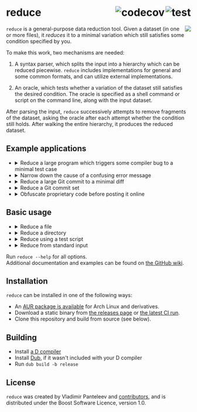 <!-- This file is best viewed on https://github.com/CyberShadow/reduce#readme. Apologies for all the HTML! -->
<a href="https://github.com/CyberShadow/reduce/actions/workflows/test.yml"><img align="right" src="https://github.com/CyberShadow/reduce/actions/workflows/test.yml/badge.svg?branch=master" alt="test" /></a><a href="https://codecov.io/gh/CyberShadow/reduce"><img align="right" src="https://codecov.io/gh/CyberShadow/reduce/branch/master/graph/badge.svg?token=CxoRmYgdJp" alt="codecov" /></a>
reduce
======

<img align="right" src="https://dump.thecybershadow.net/6b58560174d8f1f5c0d15315fe6ab021/anim.svgz">

`reduce` is a general-purpose data reduction tool. 
Given a dataset (in one or more files), it *reduces* it to a minimal variation 
which still satisfies some condition specified by you.

To make this work, two mechanisms are needed:

1. A syntax parser, which splits the input into a hierarchy which can be reduced piecewise.
   `reduce` includes implementations for general and some common formats, and can utilize external implementations.

2. An oracle, which tests whether a variation of the dataset still satisfies the desired condition.
   The oracle is specified as a shell command or script on the command line, along with the input dataset.

After parsing the input, `reduce` successively attempts to remove fragments of the dataset, 
asking the oracle after each attempt whether the condition still holds. 
After walking the entire hierarchy, it produces the reduced dataset.


Example applications
--------------------

- <details><summary>Reduce a large program which triggers some compiler bug to a minimal test case</summary><p></p>

  This is the original and most common application, and the one targeted by similar tools 
  such as [creduce](https://embed.cs.utah.edu/creduce/) and [bugpoint](https://llvm.org/docs/CommandGuide/bugpoint.html).

  If your compiler is called `gcc`, and it is crashing with the error message `internal compiler error`, 
  a typical invocation would be:

      reduce 'gcc program.c 2>&1 | grep "internal compiler error"' program.c
  </details>

- <details><summary>Narrow down the cause of a confusing error message</summary><p></p>

  Consider the situation: after making some changes to some code, the tool (compiler) 
  produces only the error message `failed to frobnicate whatsits`, and refuses to elaborate further.
  You have no idea what frobnication or whatsits are, and you certainly don't knowingly use any of these things in your code, 
  thus having no obvious way to proceed in debugging the problem.

  `reduce` can be used to narrow down your code to the minimal variation which still causes the error message.
  As the result of this reduction will have all extraneous parts (which are not necessary for the error message to manifest) removed,
  it is likely to make it clearer what causes the whatsits to get frobnicated, and perhaps even why said action fails.

  The would-be invocation is similar to the above:

      reduce 'foo-tool input.foo 2>&1 | grep "failed to frobnicate whatsits"' input.foo
  </details>

- <details><summary>Reduce a large Git commit to a minimal diff</summary><p></p>

  You may be familiar with `git bisect run`, a Git feature used to automatically bisect (narrow down) regressions.
  It allows specifying a condition, which Git will use to find the earliest commit which satisfies said condition.
  However, as not everyone employs the practice of atomic git commits, 
  sometimes the identified commit is still too large to clearly demonstrate the cause of the regression.

  `reduce` can be used to continue where `git bisect run` finished:

  1. Export the commit to a `.diff` file:

         git -C /path/to/repo show badcommitsha1 > commit.patch

  2. Reset the repository to the bad commit's parent:

         git -C /path/to/repo reset --hard badcommitsha1^

  3. Create `oracle.sh`, the test script:

     ```bash
     #!/bin/bash
     set -eu

     git clone --depth=1 /path/to/repo repo
     cd repo
     patch -p 1 ../commit.patch
     ./configure && make
     # Place your test command here.
     # It should be the same as "git bisect run", but invert the exit code.
     ./check-if-bug-exists
     ```

  4. Make it executable (`chmod +x oracle.sh`).

  5. Invoke `reduce` as:

         reduce -f oracle.sh commit.patch
  </details>

- <details><summary>Reduce a Git commit set</summary><p></p>

  This application also follows `git bisect run`.
  Consider the situation where the first commit in which a bug manifests only exposes a latent bug, 
  and does not actually contain the faulty code, 
  or any other variation where the bug is effected by the "joint effort" of changes across multiple commits.

  The sought information is thus not a single commit, but the minimal set of commits 
  (starting from some base) which satisfy the given condition.

  `reduce` can be used to produce this minimal set as follows:

  1. Export the list of commits to a text file:

         git -C /path/to/repo log --pretty=%H basecommitsha1.. > commits.txt

  2. Reset the repository to the base commit:

         git -C /path/to/repo reset --hard basecommitsha1

  3. Create `oracle.sh`, the test script:

     ```bash
     #!/bin/bash
     set -eu

     git clone /path/to/repo repo
     cd repo
     git cherry-pick $(cat ../commits.txt)
     ./configure && make
     # Place your test command here.
     # It should be the same as "git bisect run", but invert the exit code.
     ./check-if-bug-exists
     ```

  4. Make it executable (`chmod +x oracle.sh`).

  5. Invoke `reduce` as:

         reduce -f oracle.sh --syntax=lines commits.txt
  </details>

- <details><summary>Obfuscate proprietary code before posting it online</summary><p></p>

  Occasionally, you may need to share some proprietary code with a compiler developer in order for them to be able to reproduce a bug.
  Publishing the code verbatim may be out of the question, so it would first need to be mangled to obscure its intent.

  `reduce` has an alternate mode which can aid in this task. 
  If `--obfuscate` is specified, it switches its default mode (reduction) to obfuscation.
  The basic principle remains the same; what changes is the kind of modification that `reduce` tries to do:
  instead of deleting parts of the input, it attempts to rename each word / identifier,
  only keeping those renames which cause the test condition to hold.

  A typical invocation would thus be:

      reduce 'gcc program.c 2>&1 | grep "internal compiler error"' program.c --obfuscate
  </details>


Basic usage
-----------

- <details><summary>Reduce a file</summary><p></p>

  <pre>reduce <i>ORACLE</i> <i>FILE</i></pre>

  *`ORACLE`* is a shell command, which should return 0 if the *`FILE`* variation in the current directory 
  is a good reduction (continues holding the desired properties), or non-zero otherwise.
  It is expected to return 0 if *`FILE`* is provided with no modifications.

  A common simple oracle is `some-compiler FILE 2>&1 | grep "some error message"`.
  The exit status of a shell pipeline is that of the last command (here, `grep`),
  and `grep` exits with status 0 if the indicated string is found 
  (which indicates to `reduce` that this is a good reduction).

  `reduce` always creates temporary directories in which it places (modified) copies of *`FILE`* before executing the oracle.
  Thus, the oracle command always runs in a temporary directory holding a different version of the file every time; 
  it should therefore not make any assumptions about the current directory, other than that it holds a copy of the *`FILE`* to test.

  The final result of the reduction will by default be saved to <code><i>FILE</i>.result/<i>FILE</i></code>.
  </details>

- <details><summary>Reduce a directory</summary><p></p>

  <pre>reduce <i>ORACLE</i> <i>DIRECTORY</i></pre>

  Same as above, except *`ORACLE`* is executed in (modified) copies of the directory.

  The final result of the reduction will by default be saved to <code><i>DIRECTORY</i>.result</code>.
  </details>

- <details><summary>Reduce using a test script</summary><p></p>

  If the oracle shell command is too long to be expressed on `reduce`'s command line, a shell script can be used instead:

  <pre>reduce -f <i>ORACLE-FILE</i> <i>FILE</i></pre>

  This is the same as above, except *`ORACLE-FILE`* is a file instead of a shell command.

  This invocation is equivalent to <code>reduce "$PWD/<i>ORACLE-FILE</i>" <i>FILE</i></code>.
  </details>

- <details><summary>Reduce from standard input</summary><p></p>

  <pre>... | reduce <i>ORACLE</i> --syntax=<i>SYNTAX</i> - | ...</pre>

  *`SYNTAX`* should specify the syntax that the input is in.

  In this mode, *`ORACLE`* should read the dataset to test from standard input as well.
  A temporary directory will still be created, so it is safe for it to create temporary files.

  `reduce` will by default produce the final result of the reduction on its standard output.
  </details>

Run `reduce --help` for all options.  
Additional documentation and examples can be found on [the GitHub wiki](https://github.com/CyberShadow/reduce/wiki).


Installation
------------

`reduce` can be installed in one of the following ways:

- An [AUR package is available](https://aur.archlinux.org/packages/reduce) for Arch Linux and derivatives.
- Download a static binary from [the releases page](https://github.com/CyberShadow/reduce/releases)
  or [the latest CI run](https://github.com/CyberShadow/reduce/actions?query=branch%3Amaster).
- Clone this repository and build from source (see below).


Building
--------

- Install [a D compiler](https://dlang.org/download.html)
- Install [Dub](https://github.com/dlang/dub), if it wasn't included with your D compiler
- Run `dub build -b release`


License
-------

`reduce` was created by Vladimir Panteleev and [contributors](https://github.com/CyberShadow/reduce/graphs/contributors),
and is distributed under the Boost Software Licence, version 1.0.
